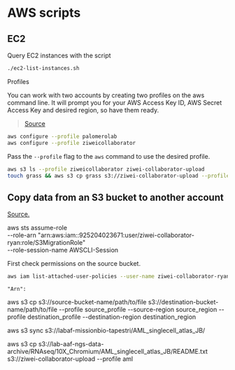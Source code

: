 # AWS scripts

## EC2

Query EC2 instances with the script

```sh
./ec2-list-instances.sh
```

 Profiles

You can work with two accounts by creating two profiles on the aws command line.
It will prompt you for your AWS Access Key ID, AWS Secret Access Key and desired
region, so have them ready.

> [Source](https://stackoverflow.com/a/34246053)

```sh
aws configure --profile palomerolab
aws configure --profile ziweicollaborator
```

Pass the `--profile` flag to the `aws` command to use the desired profile.

```sh
aws s3 ls --profile ziweicollaborator ziwei-collaborator-upload
touch grass && aws s3 cp grass s3://ziwei-collaborator-upload --profile ziweicollaborator
```

## Copy data from an S3 bucket to another account

[Source.](https://docs.aws.amazon.com/prescriptive-guidance/latest/patterns/copy-data-from-an-s3-bucket-to-another-account-and-region-by-using-the-aws-cli.html)

 aws sts assume-role \
    --role-arn "arn:aws:iam::925204023671:user/ziwei-collaborator-ryan:role/S3MigrationRole" \
    --role-session-name AWSCLI-Session



First check permissions on the source bucket.

```sh
aws iam list-attached-user-policies --user-name ziwei-collaborator-ryan --profile aml
```

    "Arn": 


aws s3 cp s3://source-bucket-name/path/to/file s3://destination-bucket-name/path/to/file --profile source_profile --source-region source_region --profile destination_profile --destination-region destination_region


aws s3 sync s3://labaf-missionbio-tapestri/AML_singlecell_atlas_JB/

aws s3 cp s3://lab-aaf-ngs-data-archive/RNAseq/10X_Chromium/AML_singlecell_atlas_JB/README.txt \
s3://ziwei-collaborator-upload --profile aml

